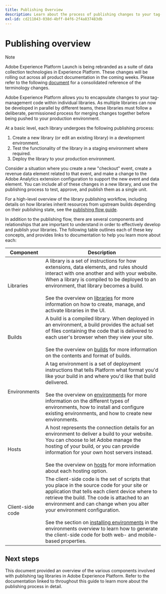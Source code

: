 ```yaml
---
title: Publishing Overview
description: Learn about the process of publishing changes to your tag-management code libraries in Adobe Experience Platform.
exl-id: cd211043-038d-4bff-84f6-2f4a837483db
---
```

# Publishing overview

>[!NOTE]
>
>Adobe Experience Platform Launch is being rebranded as a suite of data collection technologies in Experience Platform. These changes will be rolling out across all product documentation in the coming weeks. Please refer to the following [document](../../launch-term-updates.md) for a consolidated reference of the terminology changes.

Adobe Experience Platform allows you to encapsulate changes to your tag-management code within individual libraries. As multiple libraries can now be developed in parallel by different teams, these libraries must follow a deliberate, permissioned process for merging changes together before being pushed to your production environment.

At a basic level, each library undergoes the following publishing process:

1. Create a new library (or edit an existing library) in a development environment.
2. Test the functionality of the library in a staging environment where required.
3. Deploy the library to your production environment.

Consider a situation where you create a new "checkout" event, create a revenue data element related to that event, and make a change to the Adobe Analytics extension configuration to support the new event and data element. You can include all of these changes in a new library, and use the publishing process to test, approve, and publish them as a single unit.

For a high-level overview of the library publishing workflow, including details on how libraries inherit resources from upstream builds depending on their publishing state, see the [publishing flow guide](./publishing-flow.md).

In addition to the publishing flow, there are several components and relationships that are important to understand in order to effectively develop and publish your libraries. The following table outlines each of these key concepts, and provides links to documentation to help you learn more about each:

| Component | Description |
| --- | --- |
| Libraries | A library is a set of instructions for how extensions, data elements, and rules should interact with one another and with your website. When a library is compiled to be deployed to an environment, that library becomes a build.<br><br>See the overview on [libraries](./libraries.md) for more information on how to create, manage, and activate libraries in the UI. |
| Builds | A build is a compiled library. When deployed in an environment, a build provides the actual set of files containing the code that is delivered to each user's browser when they view your site.<br><br>See the overview on [builds](./builds.md) for more information on the contents and format of builds. |
| Environments | A tag environment is a set of deployment instructions that tells Platform what format you'd like your build in and where you'd like that build delivered.<br><br>See the overview on [environments](./environments.md) for more information on the different types of environments, how to install and configure existing environments, and how to create new environments. |
| Hosts | A host represents the connection details for an environment to deliver a build to your website. You can choose to let Adobe manage the hosting of your build, or you can provide information for your own host servers instead.<br><br>See the overview on [hosts](./hosts/hosts-overview.md) for more information about each hosting option. |
| Client-side code  | The client-side code is the set of scripts that you place in the source code for your site or application that tells each client device where to retrieve the build. The code is attached to an environment and can change when you alter your environment configuration.<br><br>See the section on [installing environments](../upgrade-from-dtm-to-launch/link-dtm-embed-code.md) in the environments overview to learn how to generate the client-side code for both web- and mobile-based properties. |

## Next steps

This document provided an overview of the various components involved with publishing tag libraries in Adobe Experience Platform. Refer to the documentation linked to throughout this guide to learn more about the publishing process in detail.
